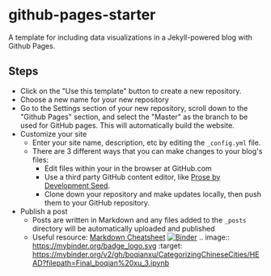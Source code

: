 # github-pages-starter

A template for including data visualizations in a Jekyll-powered blog with Github Pages.


## Steps
- Click on the "Use this template" button to create a new repository.
- Choose a new name for your new repository
- Go to the Settings section of your new repository, scroll down to the "Github Pages" section, and select the "Master" as the branch to be used for GitHub pages. This will automatically build the website. 
- Customize your site
  - Enter your site name, description, etc by editing the `_config.yml` file.
  - There are 3 different ways that you can make changes to your blog's files:
    - Edit files within your in the browser at GitHub.com
    - Use a third party GitHub content editor, like [Prose by Development Seed](http://prose.io).
    - Clone down your repository and make updates locally, then push them to your GitHub repository.
- Publish a post
  - Posts are written in Markdown and any files added to the `_posts` directory will be automatically uploaded and published
  - Useful resource: [Markdown Cheatsheet](http://www.jekyllnow.com/Markdown-Style-Guide/)
[![Binder](https://mybinder.org/badge_logo.svg)](https://mybinder.org/v2/gh/boqianxu/CategorizingChineseCities/HEAD?filepath=Final_boqian%20xu_3.ipynb)
.. image:: https://mybinder.org/badge_logo.svg
 :target: https://mybinder.org/v2/gh/boqianxu/CategorizingChineseCities/HEAD?filepath=Final_boqian%20xu_3.ipynb
